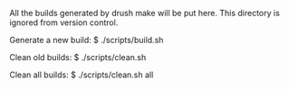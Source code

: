 All the builds generated by drush make will be put here.
This directory is ignored from version control.

Generate a new build:
$ ./scripts/build.sh

Clean old builds:
$ ./scripts/clean.sh

Clean all builds:
$ ./scripts/clean.sh all
